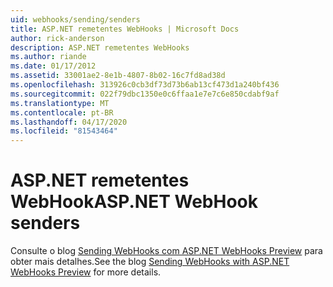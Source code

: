 ```yaml
---
uid: webhooks/sending/senders
title: ASP.NET remetentes WebHooks | Microsoft Docs
author: rick-anderson
description: ASP.NET remetentes WebHooks
ms.author: riande
ms.date: 01/17/2012
ms.assetid: 33001ae2-8e1b-4807-8b02-16c7fd8ad38d
ms.openlocfilehash: 313926c0cb3df73d73b6ab13cf473d1a240bf436
ms.sourcegitcommit: 022f79dbc1350e0c6ffaa1e7e7c6e850cdabf9af
ms.translationtype: MT
ms.contentlocale: pt-BR
ms.lasthandoff: 04/17/2020
ms.locfileid: "81543464"
---
```

# <a name="aspnet-webhook-senders"></a><span data-ttu-id="33ce0-103">ASP.NET remetentes WebHook</span><span class="sxs-lookup"><span data-stu-id="33ce0-103">ASP.NET WebHook senders</span></span>

<span data-ttu-id="33ce0-104">Consulte o blog [Sending WebHooks com ASP.NET WebHooks Preview](https://devblogs.microsoft.com/aspnet/sending-webhooks-with-asp-net-webhooks-preview/) para obter mais detalhes.</span><span class="sxs-lookup"><span data-stu-id="33ce0-104">See the blog [Sending WebHooks with ASP.NET WebHooks Preview](https://devblogs.microsoft.com/aspnet/sending-webhooks-with-asp-net-webhooks-preview/) for more details.</span></span>

